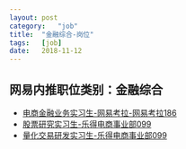 ```yaml
---
layout:	post
category:	"job"
title:	"金融综合-岗位"
tags:	[job]
date:	2018-11-12
---
```

## 网易内推职位类别：金融综合
- [电商金融业务实习生-网易考拉-网易考拉186](http://bole.netease.com/position/h5/detail.do?id=14043&rcode=D1O21582aT)
- [股票研究实习生-乐得电商事业部099](http://bole.netease.com/position/h5/detail.do?id=11481&rcode=D1O21582aT)
- [量化交易研发实习生-乐得电商事业部099](http://bole.netease.com/position/h5/detail.do?id=9473&rcode=D1O21582aT)
